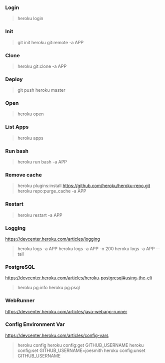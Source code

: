 ### Login
> heroku login

### Init
> git init
> heroku git:remote -a APP

### Clone
> heroku git:clone -a APP

### Deploy
> git push heroku master

### Open
> heroku open

### List Apps
> heroku apps

### Run bash
> heroku run bash -a APP

### Remove cache
> heroku plugins:install https://github.com/heroku/heroku-repo.git
> heroku repo:purge_cache -a APP

### Restart
> heroku restart -a APP

### Logging
https://devcenter.heroku.com/articles/logging

> heroku logs -a APP
> heroku logs -a APP -n 200
> heroku logs -a APP --tail

### PostgreSQL
https://devcenter.heroku.com/articles/heroku-postgresql#using-the-cli

> heroku pg:info
> heroku pg:psql

### WebRunner
https://devcenter.heroku.com/articles/java-webapp-runner

### Config Environment Var
https://devcenter.heroku.com/articles/config-vars

> heroku config
> heroku config:get GITHUB_USERNAME
> heroku config:set GITHUB_USERNAME=joesmith
> heroku config:unset GITHUB_USERNAME

